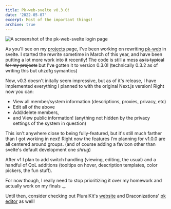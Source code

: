```yaml
---
title: Pk-web-svelte v0.3.0!
date: '2022-05-07'
excerpt: Most of the important things!
archive: true
---
```


![A screenshot of the pk-web-svelte login page]()

As you'll see on my [projects]() page, I've been working on rewriting [pk-web](https://pk.kayt.dev) in svelte. I started the rewrite sometime in March of this year, and have been putting a lot more work into it recently! The code is still a mess ~~as is typical for my projects~~ but I've gotten it to version 0.3.0! (technically 0.3.2 as of writing this but uhzdfg symantics)

Now, v0.3 doesn't initally seem impressive, but as of it's release, I have implemented everything I planned to with the original Next.js version! Right now you can:
- View all member/system information (descriptions, proxies, privacy, etc)
- Edit all of the above
- Add/delete members,
- and View public information! (anything not hidden by the privacy settings of the system in question)

This isn't anywhere close to being fully-featured, but it's still much farther than I got working in next! Right now the features I'm planning for v1.0.0 are all centered around groups. (and of course adding a favicon other than svelte's default development one *shrug*)

After v1 I plan to add switch handling (viewing, editing, the usual) and a handful of QoL additions (tooltips on hover, description templates, color pickers, the fun stuff).

For now though, I really need to stop prioritizing it over my homework and actually work on my finals ._.

Until then, consider checking out PluralKit's [website](https://pluralkit.me) and Draconizations' [pk editor](https://pk-webs-beta.spectralitree.com/) as well!
